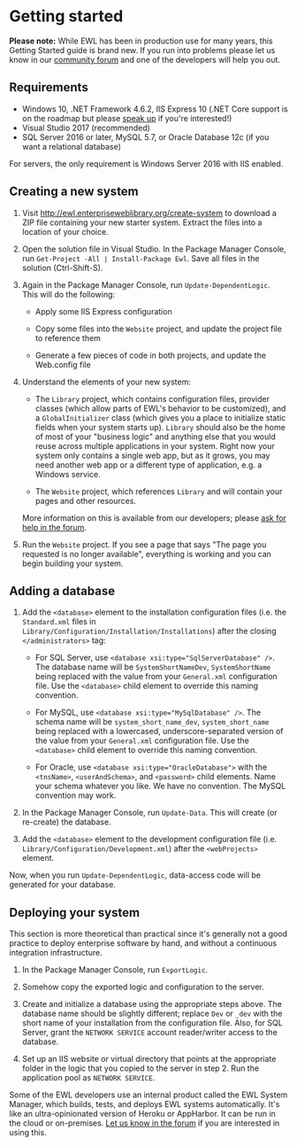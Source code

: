 # Getting started

**Please note:** While EWL has been in production use for many years, this Getting Started guide is brand new. If you run into problems please let us know in our [community forum](https://community.enterpriseweblibrary.org/) and one of the developers will help you out.


## Requirements

*	Windows 10, .NET Framework 4.6.2, IIS Express 10 (.NET Core support is on the roadmap but please [speak up](https://community.enterpriseweblibrary.org/) if you're interested!)
*	Visual Studio 2017 (recommended)
* SQL Server 2016 or later, MySQL 5.7, or Oracle Database 12c (if you want a relational database)

For servers, the only requirement is Windows Server 2016 with IIS enabled.


## Creating a new system

1.	Visit http://ewl.enterpriseweblibrary.org/create-system to download a ZIP file containing your new starter system. Extract the files into a location of your choice.

2.	Open the solution file in Visual Studio. In the Package Manager Console, run `Get-Project -All | Install-Package Ewl`. Save all files in the solution (Ctrl-Shift-S).

3.	Again in the Package Manager Console, run `Update-DependentLogic`. This will do the following:

	*	Apply some IIS Express configuration

	*	Copy some files into the `Website` project, and update the project file to reference them

	*	Generate a few pieces of code in both projects, and update the Web.config file

4.	Understand the elements of your new system:

	*	The `Library` project, which contains configuration files, provider classes (which allow parts of EWL's behavior to be customized), and a `GlobalInitializer` class (which gives you a place to initialize static fields when your system starts up). `Library` should also be the home of most of your "business logic" and anything else that you would reuse across multiple applications in your system. Right now your system only contains a single web app, but as it grows, you may need another web app or a different type of application, e.g. a Windows service.

	*	The `Website` project, which references `Library` and will contain your pages and other resources.

	More information on this is available from our developers; please [ask for help in the forum](https://community.enterpriseweblibrary.org/).

5.	Run the `Website` project. If you see a page that says "The page you requested is no longer available", everything is working and you can begin building your system.


## Adding a database

1.	Add the `<database>` element to the installation configuration files (i.e. the `Standard.xml` files in `Library/Configuration/Installation/Installations`) after the closing `</administrators>` tag:

	* For SQL Server, use `<database xsi:type="SqlServerDatabase" />`. The database name will be `SystemShortNameDev`, `SystemShortName` being replaced with the value from your `General.xml` configuration file. Use the `<database>` child element to override this naming convention.

	* For MySQL, use `<database xsi:type="MySqlDatabase" />`. The schema name will be `system_short_name_dev`, `system_short_name` being replaced with a lowercased, underscore-separated version of the value from your `General.xml` configuration file. Use the `<database>` child element to override this naming convention.

	* For Oracle, use `<database xsi:type="OracleDatabase">` with the `<tnsName>`, `<userAndSchema>`, and `<password>` child elements. Name your schema whatever you like. We have no convention. The MySQL convention may work.

2.	In the Package Manager Console, run `Update-Data`. This will create (or re-create) the database.

3.	Add the `<database>` element to the development configuration file (i.e. `Library/Configuration/Development.xml`) after the `<webProjects>` element.

Now, when you run `Update-DependentLogic`, data-access code will be generated for your database.


## Deploying your system

This section is more theoretical than practical since it's generally not a good practice to deploy enterprise software by hand, and without a continuous integration infrastructure.

1.	In the Package Manager Console, run `ExportLogic`.

2.	Somehow copy the exported logic and configuration to the server.

3.	Create and initialize a database using the appropriate steps above. The database name should be slightly different; replace `Dev` or `_dev` with the short name of your installation from the configuration file. Also, for SQL Server, grant the `NETWORK SERVICE` account reader/writer access to the database.

4.	Set up an IIS website or virtual directory that points at the appropriate folder in the logic that you copied to the server in step 2. Run the application pool as `NETWORK SERVICE`.

Some of the EWL developers use an internal product called the EWL System Manager, which builds, tests, and deploys EWL systems automatically. It's like an ultra-opinionated version of Heroku or AppHarbor. It can be run in the cloud or on-premises. [Let us know in the forum](https://community.enterpriseweblibrary.org/) if you are interested in using this.